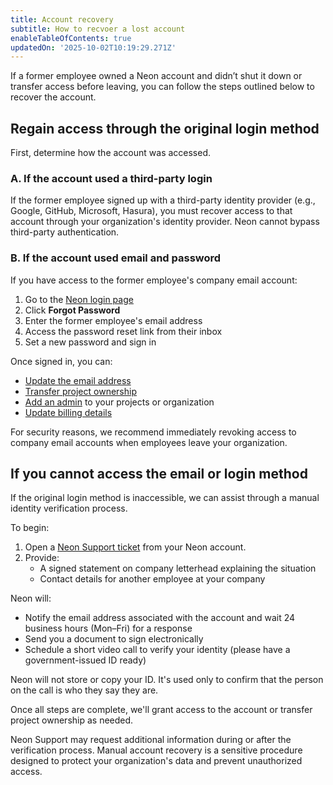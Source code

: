 ```yaml
---
title: Account recovery
subtitle: How to recvoer a lost account
enableTableOfContents: true
updatedOn: '2025-10-02T10:19:29.271Z'
---
```


If a former employee owned a Neon account and didn’t shut it down or transfer access before leaving, you can follow the steps outlined below to recover the account.

<Steps>

## Regain access through the original login method

First, determine how the account was accessed.

### A. If the account used a third-party login

If the former employee signed up with a third-party identity provider (e.g., Google, GitHub, Microsoft, Hasura), you must recover access to that account through your organization's identity provider. Neon cannot bypass third-party authentication.

### B. If the account used email and password

If you have access to the former employee's company email account:

1. Go to the [Neon login page](https://console.neon.tech/login)
2. Click **Forgot Password**
3. Enter the former employee's email address
4. Access the password reset link from their inbox
5. Set a new password and sign in

Once signed in, you can:

- [Update the email address](/docs/manage/accounts#update-personal-information)
- [Transfer project ownership](/docs/manage/orgs-project-transfer)
- [Add an admin](/docs/manage/orgs-manage#set-permissions) to your projects or organization
- [Update billing details](/docs/introduction/manage-billing)

<Admonition type="note">
For security reasons, we recommend immediately revoking access to company email accounts when employees leave your organization.
</Admonition>

## If you cannot access the email or login method

If the original login method is inaccessible, we can assist through a manual identity verification process.

To begin:

1. Open a [Neon Support ticket](https://console.neon.tech/app/projects?modal=support) from your Neon account.
2. Provide:
   - A signed statement on company letterhead explaining the situation
   - Contact details for another employee at your company

Neon will:

- Notify the email address associated with the account and wait 24 business hours (Mon–Fri) for a response
- Send you a document to sign electronically
- Schedule a short video call to verify your identity (please have a government-issued ID ready)

<Admonition type="info">
Neon will not store or copy your ID. It's used only to confirm that the person on the call is who they say they are.
</Admonition>

Once all steps are complete, we'll grant access to the account or transfer project ownership as needed.

<Admonition type="important">
Neon Support may request additional information during or after the verification process. Manual account recovery is a sensitive procedure designed to protect your organization's data and prevent unauthorized access.
</Admonition>

</Steps>

<NeedHelp />
